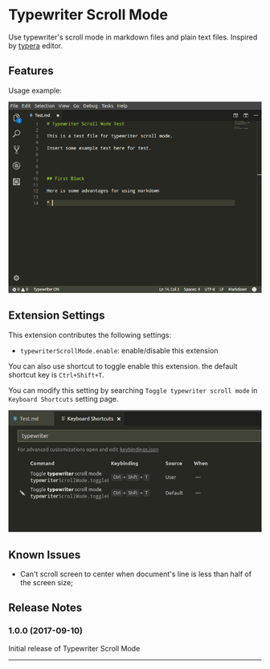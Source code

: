 # Typewriter Scroll Mode

Use typewriter's scroll mode in markdown files and plain text files. Inspired by [typera](https://www.typora.io/) editor.

## Features

Usage example:

![Typewriter Scroll Mode](images/typewriter.gif)

## Extension Settings

This extension contributes the following settings:

* `typewriterScrollMode.enable`: enable/disable this extension

You can also use shortcut to toggle enable this extension.
the default shortcut key is `Ctrl+Shift+T`.

You can modify this setting by searching `Toggle typewriter scroll mode` 
in `Keyboard Shortcuts` setting page.

![](images/shortcut.png)

## Known Issues

* Can't scroll screen to center when document's line is less than half of the screen size;

## Release Notes
 
### 1.0.0 (2017-09-10)

Initial release of Typewriter Scroll Mode

-----------------------------------------------------------------------------------------------------------
 